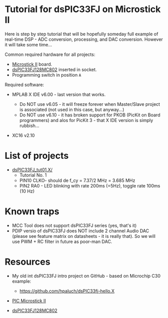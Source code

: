 # Tutorial for dsPIC33FJ on Microstick II

Here is step by step tutorial that will be hopefully
someday full example of real-time DSP - ADC conversion,
processing, and DAC conversion. However it will take
some time...

Common required hardware for all projects:

* [Microstick II][PIC Microstick II] board.
* [dsPIC33FJ128MC802][dsPIC33FJ128MC802] inserted in socket.
* Programming switch in position `A`
 
Required software:

* MPLAB X IDE v6.00 - last version that works.

  - Do NOT use v6.05 - it will freeze forever when Master/Slave project
    is associated (not used in this case, but anyway...)
  - Do NOT use v6.10 - it has broken support for PKOB (PicKit on Board
    programmers) and alos for PicKit 3 - that X IDE version is simply
    rubbish...

* XC16 v2.10 

# List of projects

* [dsPIC33FJ_tut01.X/](dsPIC33FJ_tut01.X/)
  - Tutorial No. 1
  - PIN10 CLKO- should de f_cy = 7.37/2 MHz = 3.685 MHz
  - PIN2  RA0 - LED blinking with rate 200ms (=5Hz), toggle rate 100ms (10 Hz)

# Known traps

* MCC Tool does not support dsPIC33FJ series (yes, that's it)
* PDIP versio of dsPIC33FJ does NOT include 2 channel Audio
  DAC (please see feature matrix on datasheets - it is really
  that). So we will use PWM + RC filter in future as poor-man
  DAC.



# Resources

* My old int dsPIC33FJ intro project on GitHub - based on Microchip
  C30 example:

  - https://github.com/hpaluch/dsPIC33fj-hello.X

* [PIC Microstick II][PIC Microstick II]
* [dsPIC33FJ128MC802][dsPIC33FJ128MC802]

[PIC Microstick II]: https://www.microchip.com/DevelopmentTools/ProductDetails/dm330013-2
[dsPIC33FJ128MC802]: https://www.microchip.com/wwwproducts/en/dsPIC33FJ128MC802

